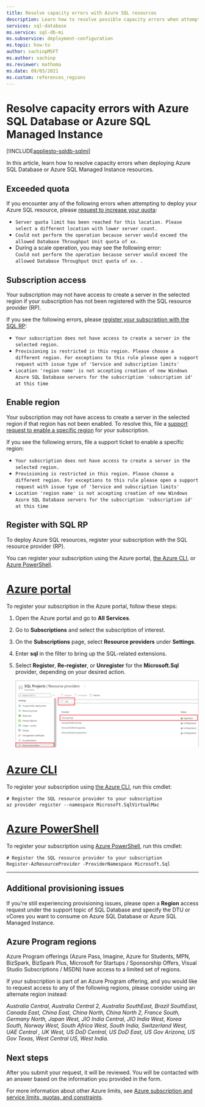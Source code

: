 ```yaml
---
title: Resolve capacity errors with Azure SQL resources
description: Learn how to resolve possible capacity errors when attempting to deploy or scale Azure SQL Database or Azure SQL Managed Instance resources. 
services: sql-database
ms.service: sql-db-mi
ms.subservice: deployment-configuration
ms.topic: how-to
author: sachinpMSFT
ms.author: sachinp
ms.reviewer: mathoma
ms.date: 09/03/2021
ms.custom: references_regions
---
```


# Resolve capacity errors with Azure SQL Database or Azure SQL Managed Instance
[!INCLUDE[appliesto-sqldb-sqlmi](includes/appliesto-sqldb-sqlmi.md)]

In this article, learn how to resolve capacity errors when deploying Azure SQL Database or Azure SQL Managed Instance resources. 

## Exceeded quota 

If you encounter any of the following errors when attempting to deploy your Azure SQL resource, please [request to increase your quota](database/quota-increase-request.md): 

- `Server quota limit has been reached for this location. Please select a different location with lower server count.`
- `Could not perform the operation because server would exceed the allowed Database Throughput Unit quota of xx.`
- During a scale operation, you may see the following error:    
  `Could not perform the operation because server would exceed the allowed Database Throughput Unit quota of xx. `. 

## Subscription access

Your subscription may not have access to create a server in the selected region if your subscription has not been registered with the SQL resource provider (RP).  

If you see the following errors, please [register your subscription with the SQL RP](#register-with-sql-rp):
- `Your subscription does not have access to create a server in the selected region.`
- `Provisioning is restricted in this region. Please choose a different region. For exceptions to this rule please open a support request with issue type of 'Service and subscription limits' `
- `Location 'region name' is not accepting creation of new Windows Azure SQL Database servers for the subscription 'subscription id' at this time`


## Enable region 

Your subscription may not have access to create a server in the selected region if that region has not been enabled. To resolve this, file a [support request to enable a specific region](database/quota-increase-request.md#region) for your subscription. 

If you see the following errors, file a support ticket to enable a specific region: 
- `Your subscription does not have access to create a server in the selected region.`
- `Provisioning is restricted in this region. Please choose a different region. For exceptions to this rule please open a support request with issue type of 'Service and subscription limits' `
- `Location 'region name' is not accepting creation of new Windows Azure SQL Database servers for the subscription 'subscription id' at this time`



## Register with SQL RP

To deploy Azure SQL resources, register your subscription with the SQL resource provider (RP). 

You can register your subscription using the Azure portal, [the Azure CLI](/cli/azure/install-azure-cli), or [Azure PowerShell](/powershell/azure/install-az-ps). 

# [Azure portal](#tab/portal)

To register your subscription in the Azure portal, follow these steps: 

1. Open the Azure portal and go to **All Services**.
1. Go to **Subscriptions** and select the subscription of interest.
1. On the **Subscriptions** page, select **Resource providers** under **Settings**.
1. Enter **sql** in the filter to bring up the SQL-related extensions.
1. Select **Register**, **Re-register**, or **Unregister** for the  **Microsoft.Sql** provider, depending on your desired action.

   ![Modify the provider](./media/capacity-errors-troubleshoot/register-with-sql-rp.png)

# [Azure CLI](#tab/bash)

To register your subscription using [the Azure CLI](/cli/azure/install-azure-cli), run this cmdlet:

```azurecli-interactive
# Register the SQL resource provider to your subscription 
az provider register --namespace Microsoft.SqlVirtualMac 
```

# [Azure PowerShell](#tab/powershell)

To register your subscription using [Azure PowerShell](/powershell/azure/install-az-ps), run this cmdlet: 

```powershell-interactive
# Register the SQL resource provider to your subscription
Register-AzResourceProvider -ProviderNamespace Microsoft.Sql

```

---

## Additional provisioning issues

If you're still experiencing provisioning issues, please open a **Region** access request under the support topic of SQL Database and specify the DTU or vCores you want to consume on Azure SQL Database or Azure SQL Managed Instance. 

## Azure Program regions 

Azure Program offerings (Azure Pass, Imagine, Azure for Students, MPN, BizSpark, BizSpark Plus, Microsoft for Startups / Sponsorship Offers, Visual Studio Subscriptions / MSDN) have access to a limited set of regions. 

If your subscription is part of an Azure Program offering, and you would like to request access to any of the following regions, please consider using an alternate region instead: 

_Australia Central, Australia Central 2, Australia SouthEast, Brazil SouthEast, Canada East, China East, China North, China North 2, France South, Germany North, Japan West, JIO India Central, JIO India West, Korea South, Norway West, South Africa West, South India, Switzerland West, UAE Central , UK West, US DoD Central, US DoD East, US Gov Arizona, US Gov Texas, West Central US, West India._ 

## Next steps

After you submit your request, it will be reviewed. You will be contacted with an answer based on the information you provided in the form.

For more information about other Azure limits, see [Azure subscription and service limits, quotas, and constraints](../azure-resource-manager/management/azure-subscription-service-limits.md).
